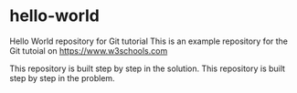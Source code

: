# hello-world
Hello World repository for Git tutorial
This is an example repository for the Git tutoial on https://www.w3schools.com

This repository is built step by step in the solution. 
This repository is built step by step in the problem. 
